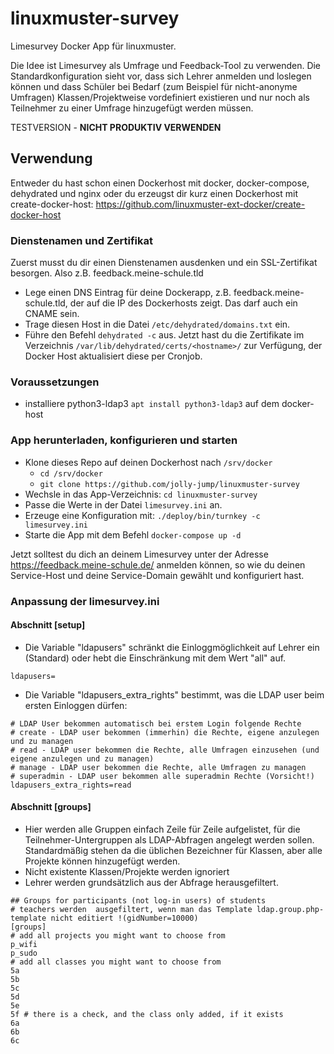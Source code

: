 # linuxmuster-survey

Limesurvey Docker App für linuxmuster. 

Die Idee ist Limesurvey als Umfrage und Feedback-Tool zu verwenden. Die Standardkonfiguration sieht vor, dass sich Lehrer anmelden und loslegen können und dass Schüler bei Bedarf (zum Beispiel für nicht-anonyme Umfragen) Klassen/Projektweise vordefiniert existieren und nur noch als Teilnehmer zu einer Umfrage hinzugefügt werden müssen.

TESTVERSION - **NICHT PRODUKTIV VERWENDEN**

## Verwendung

Entweder du hast schon einen Dockerhost mit docker, docker-compose, dehydrated und nginx oder du erzeugst dir kurz einen Dockerhost mit create-docker-host: https://github.com/linuxmuster-ext-docker/create-docker-host

### Dienstenamen und Zertifikat

Zuerst musst du dir einen Dienstenamen ausdenken und ein SSL-Zertifikat besorgen. Also z.B. feedback.meine-schule.tld

* Lege einen DNS Eintrag für deine Dockerapp, z.B. feedback.meine-schule.tld, der auf die IP des Dockerhosts zeigt. Das darf auch ein CNAME sein.
* Trage diesen Host in die Datei ``/etc/dehydrated/domains.txt`` ein.
* Führe den Befehl ``dehydrated -c`` aus. Jetzt hast du die Zertifikate im Verzeichnis ``/var/lib/dehydrated/certs/<hostname>/`` zur Verfügung, der Docker Host aktualisiert diese per Cronjob.

### Voraussetzungen

- installiere python3-ldap3 ``apt install python3-ldap3`` auf dem docker-host

### App herunterladen, konfigurieren und starten

* Klone dieses Repo auf deinen Dockerhost nach ``/srv/docker``
  * ``cd /srv/docker``
  * ``git clone https://github.com/jolly-jump/linuxmuster-survey``
* Wechsle in das App-Verzeichnis: ``cd linuxmuster-survey``
* Passe die Werte in der Datei ``limesurvey.ini`` an.
* Erzeuge eine Konfiguration mit: ``./deploy/bin/turnkey -c limesurvey.ini``
* Starte die App mit dem Befehl ``docker-compose up -d``

Jetzt solltest du dich an deinem Limesurvey unter der Adresse https://feedback.meine-schule.de/ anmelden können, so wie du deinen Service-Host und deine Service-Domain gewählt und konfiguriert hast.

### Anpassung der limesurvey.ini

#### Abschnitt [setup]

* Die Variable "ldapusers" schränkt die Einloggmöglichkeit auf Lehrer ein (Standard) oder hebt die Einschränkung mit dem Wert "all" auf.
```
ldapusers=
```
* Die Variable "ldapusers_extra_rights" bestimmt, was die LDAP user beim ersten Einloggen dürfen:
```
# LDAP User bekommen automatisch bei erstem Login folgende Rechte
# create - LDAP user bekommen (immerhin) die Rechte, eigene anzulegen und zu managen
# read - LDAP user bekommen die Rechte, alle Umfragen einzusehen (und eigene anzulegen und zu managen)
# manage - LDAP user bekommen die Rechte, alle Umfragen zu managen
# superadmin - LDAP user bekommen alle superadmin Rechte (Vorsicht!) 
ldapusers_extra_rights=read
```
#### Abschnitt [groups]

- Hier werden alle Gruppen einfach Zeile für Zeile aufgelistet, für die Teilnehmer-Untergruppen als LDAP-Abfragen angelegt werden sollen. Standardmäßig stehen da die üblichen Bezeichner für Klassen, aber alle Projekte können hinzugefügt werden.
- Nicht existente Klassen/Projekte werden ignoriert
- Lehrer werden grundsätzlich aus der Abfrage herausgefiltert.
```
## Groups for participants (not log-in users) of students
# teachers werden  ausgefiltert, wenn man das Template ldap.group.php-template nicht editiert !(gidNumber=10000)
[groups]
# add all projects you might want to choose from
p_wifi
p_sudo
# add all classes you might want to choose from
5a
5b
5c
5d
5e
5f # there is a check, and the class only added, if it exists
6a
6b
6c
```
